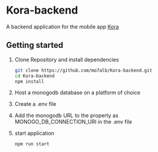 # Kora-backend

A backend application for the mobile app [Kora](https://github.com/mo7alb/Kora)

## Getting started

1. Clone Repository and install dependencies

    ```bash
    git clone https://github.com/mo7alb/Kora-backend.git
    cd Kora-backend
    npm install
    ```

1. Host a monogodb database on a platform of choice

1. Create a .env file

1. Add the monogodb URL to the property as MONOGO_DB_CONNECTION_URI in the .env file

1. start application

   ```bash
   npm run start
   ```
